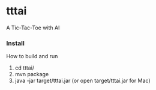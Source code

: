 tttai
===

A Tic-Tac-Toe with AI

### Install
How to build and run

1. cd tttai/
2. mvn package
3. java -jar target/tttai.jar (or open target/tttai.jar for Mac)
